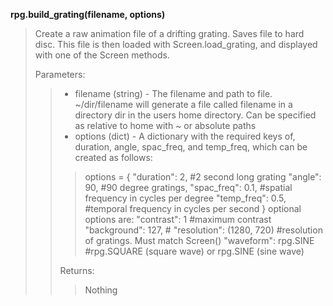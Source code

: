**rpg.build_grating(filename, options)**

>Create a raw animation file of a drifting grating. Saves file to hard disc. This file is then loaded with Screen.load_grating, and displayed with one of the Screen methods.
>
>Parameters:
>>* filename (string) - The filename and path to file. ~/dir/filename will generate a file called filename in a directory dir in the users home directory. Can be specified as relative to home with \~ or absolute paths
>>* options (dict) -  A dictionary with the required keys of, duration, angle, spac_freq, and temp_freq, which can be created as follows:
>>>options = {
>>>"duration": 2,     #2 second long grating
>>>"angle": 90,       #90 degree gratings,
>>>"spac_freq": 0.1,  #spatial frequency in cycles per degree
>>>"temp_freq": 0.5,  #temporal frequency in cycles per second
>>>}
>>>optional options are:
>>>"contrast": 1      #maximum contrast
>>>"background": 127,   #
>>>"resolution": (1280, 720)   #resolution of gratings. Must match Screen()
>>>"waveform": rpg.SINE #rpg.SQUARE (square wave) or rpg.SINE (sine wave)
>>
>>Returns:
>>>Nothing

